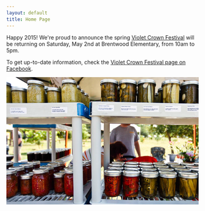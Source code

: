 ```yaml
---
layout: default
title: Home Page
---
```


Happy 2015!  We're proud to announce the spring [Violet Crown Festival](vcf.html)
will be returning on Saturday, May 2nd at Brentwood Elementary, from 10am to 5pm.

To get up-to-date information, check the [Violet Crown Festival page on Facebook](https://www.facebook.com/VioletCrownFestival).

<img src="img/7000691842_260e5747fa_b.jpg" class="img-responsive well">
